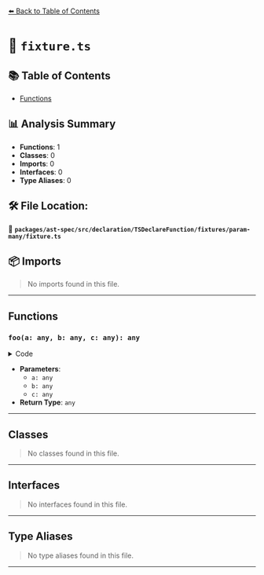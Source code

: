 [⬅️ Back to Table of Contents](../../../../../../../index.md)

# 📄 `fixture.ts`

## 📚 Table of Contents

- [Functions](#functions)

## 📊 Analysis Summary

- **Functions**: 1
- **Classes**: 0
- **Imports**: 0
- **Interfaces**: 0
- **Type Aliases**: 0

## 🛠️ File Location:
📂 **`packages/ast-spec/src/declaration/TSDeclareFunction/fixtures/param-many/fixture.ts`**

## 📦 Imports

> No imports found in this file.


---

## Functions

### `foo(a: any, b: any, c: any): any`

<details><summary>Code</summary>

```ts
declare function foo(a, b, c);
```
</details>

- **Parameters**:
  - `a: any`
  - `b: any`
  - `c: any`
- **Return Type**: `any`

---

## Classes

> No classes found in this file.


---

## Interfaces

> No interfaces found in this file.


---

## Type Aliases

> No type aliases found in this file.


---